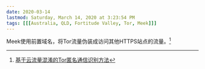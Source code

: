 ```yaml
---
date: 2020-03-14
lastmod: Saturday, March 14, 2020 at 3:23:54 PM
tags: [[[Australia, QLD, Fortitude Valley, Tor, Meek]]]
---
```

Meek使用前置域名，将Tor流量伪装成访问其他HTTPS站点的流量。[^1]



[^1]: [基于云流量混淆的Tor匿名通信识别方法](x-devonthink-item://5AAF822D-2694-45FA-8407-625E61D32ACD)


